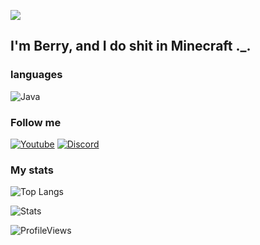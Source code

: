 <p align="left">
  <img src="https://count.getloli.com/get/@BerryPGz?theme=gelbooru" />
</p>

## I'm Berry, and I do shit in Minecraft ._.

### languages
![Java](https://img.shields.io/badge/Java-black?style=flat-square&logo=java)

### Follow me

[![Youtube](https://img.shields.io/badge/-YouTube-black?style=flat-square&logo=YouTube)](https://www.youtube.com/c/BerryPGz)
[![Discord](https://img.shields.io/badge/-Discord-black?style=flat-square&logo=Discord)](https://discord.gg/EfpvK6wpS9)

### My stats
![Top Langs](https://github-readme-stats.vercel.app/api/top-langs/?username=BerryPGz&layout=compact)

![Stats](https://github-readme-stats.vercel.app/api?username=BerryPGz&show_icons=true&theme=green)

![ProfileViews](https://komarev.com/ghpvc/?username=your-github-BerryPGz)
